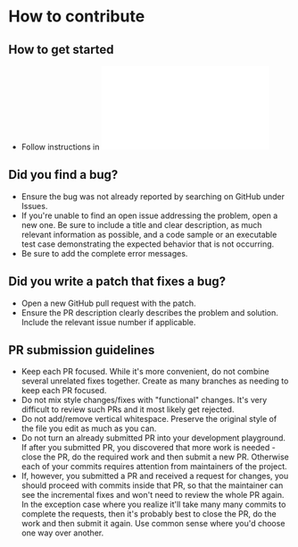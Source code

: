 # How to contribute

## How to get started

* Follow instructions in ![README.md](README.md)

## Did you find a bug?

* Ensure the bug was not already reported by searching on GitHub under Issues.
* If you're unable to find an open issue addressing the problem, open a new one.
Be sure to include a title and clear description, as much relevant information as
possible, and a code sample or an executable test case demonstrating the expected behavior that is not occurring.
* Be sure to add the complete error messages.

## Did you write a patch that fixes a bug?

* Open a new GitHub pull request with the patch.
* Ensure the PR description clearly describes the problem and solution. Include the relevant issue number if applicable.

## PR submission guidelines

* Keep each PR focused. While it's more convenient, do not combine several unrelated fixes
together. Create as many branches as needing to keep each PR focused.
* Do not mix style changes/fixes with "functional" changes. It's very difficult to review
such PRs and it most likely get rejected.
* Do not add/remove vertical whitespace. Preserve the original style of the file you edit
as much as you can.
* Do not turn an already submitted PR into your development playground. If after you submitted
PR, you discovered that more work is needed - close the PR, do the required work and then submit
a new PR. Otherwise each of your commits requires attention from maintainers of the project.
* If, however, you submitted a PR and received a request for changes, you should proceed with
commits inside that PR, so that the maintainer can see the incremental fixes and won't need
to review the whole PR again. In the exception case where you realize it'll take many many
commits to complete the requests, then it's probably best to close the PR, do the work and
then submit it again. Use common sense where you'd choose one way over another.
